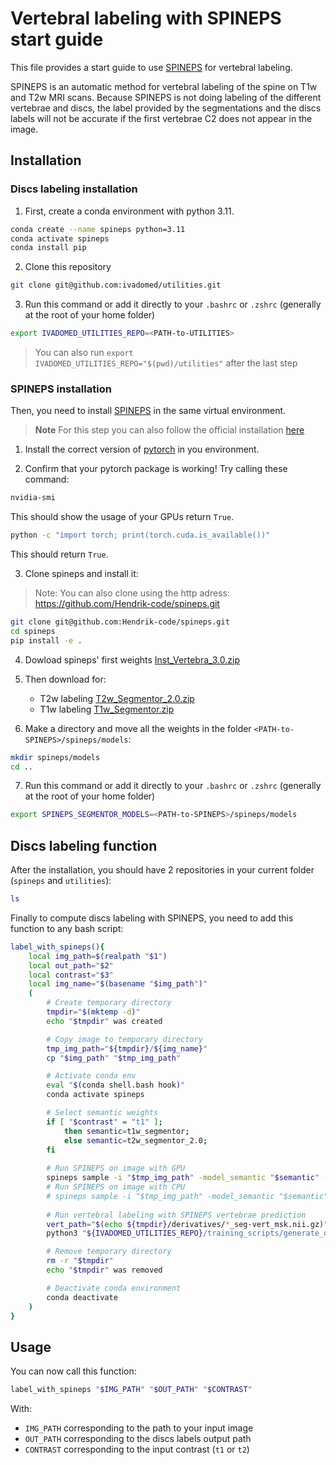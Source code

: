 # Vertebral labeling with SPINEPS start guide

This file provides a start guide to use [SPINEPS](https://github.com/Hendrik-code/spineps) for vertebral labeling. 

SPINEPS is an automatic method for vertebral labeling of the spine on T1w and T2w MRI scans. Because SPINEPS is not doing labeling of the different vertebrae and discs, the label provided by the segmentations and the discs labels will not be accurate if the first vertebrae C2 does not appear in the image.

## Installation

### Discs labeling installation

1. First, create a conda environment with python 3.11.

```bash
conda create --name spineps python=3.11
conda activate spineps
conda install pip
```

2. Clone this repository
```bash
git clone git@github.com:ivadomed/utilities.git
```

3. Run this command or add it directly to your `.bashrc` or `.zshrc` (generally at the root of your home folder)
```bash
export IVADOMED_UTILITIES_REPO=<PATH-to-UTILITIES>
```

> You can also run `export IVADOMED_UTILITIES_REPO="$(pwd)/utilities"` after the last step


### SPINEPS installation

Then, you need to install [SPINEPS](https://github.com/Hendrik-code/spineps) in the same virtual environment.

> **Note**
> For this step you can also follow the official installation [here](https://github.com/Hendrik-code/spineps#installation-ubuntu)

1. Install the correct version of [pytorch](https://pytorch.org/get-started/locally/) in you environment.

2. Confirm that your pytorch package is working! Try calling these command:
```bash
nvidia-smi 
```
This should show the usage of your GPUs return `True`.
```bash
python -c "import torch; print(torch.cuda.is_available())"
```
This should return `True`.

3. Clone spineps and install it:
> Note: You can also clone using the http adress: https://github.com/Hendrik-code/spineps.git
```bash
git clone git@github.com:Hendrik-code/spineps.git
cd spineps
pip install -e .
```

4. Dowload spineps' first weights [Inst_Vertebra_3.0.zip](https://syncandshare.lrz.de/dl/fi16bYYmqpwPQZRGd1M4G6/Inst_Vertebra_3.0.zip)

5. Then download for:
    - T2w labeling [T2w_Segmentor_2.0.zip](https://syncandshare.lrz.de/dl/fi16bYYmqpwPQZRGd1M4G6/T2w_Segmentor_2.0.zip)
    - T1w labeling [T1w_Segmentor.zip](https://syncandshare.lrz.de/dl/fi16bYYmqpwPQZRGd1M4G6/T1w_Segmentor.zip)

6. Make a directory and move all the weights in the folder `<PATH-to-SPINEPS>/spineps/models`:
```bash
mkdir spineps/models
cd ..
```

7. Run this command or add it directly to your `.bashrc` or `.zshrc` (generally at the root of your home folder)
```bash
export SPINEPS_SEGMENTOR_MODELS=<PATH-to-SPINEPS>/spineps/models
```

## Discs labeling function

After the installation, you should have 2 repositories in your current folder (`spineps` and `utilities`):
```bash
ls
```

Finally to compute discs labeling with SPINEPS, you need to add this function to any bash script:
```bash
label_with_spineps(){
    local img_path=$(realpath "$1")
    local out_path="$2"
    local contrast="$3"
    local img_name="$(basename "$img_path")"
    (
        # Create temporary directory
        tmpdir="$(mktemp -d)"
        echo "$tmpdir" was created

        # Copy image to temporary directory
        tmp_img_path="${tmpdir}/${img_name}"
        cp "$img_path" "$tmp_img_path"

        # Activate conda env
        eval "$(conda shell.bash hook)"
        conda activate spineps

        # Select semantic weights
        if [ "$contrast" = "t1" ];
            then semantic=t1w_segmentor;
            else semantic=t2w_segmentor_2.0;
        fi
        
        # Run SPINEPS on image with GPU
        spineps sample -i "$tmp_img_path" -model_semantic "$semantic" -model_instance inst_vertebra_3.0 -dn derivatives
        # Run SPINEPS on image with CPU
        # spineps sample -i "$tmp_img_path" -model_semantic "$semantic" -model_instance inst_vertebra_3.0 -dn derivatives -cpu
        
        # Run vertebral labeling with SPINEPS vertebrae prediction
        vert_path="$(echo ${tmpdir}/derivatives/*_seg-vert_msk.nii.gz)"
        python3 "${IVADOMED_UTILITIES_REPO}/training_scripts/generate_discs_labels_with_SPINEPS.py" --path-vert "$vert_path" --path-out "$out_path"

        # Remove temporary directory
        rm -r "$tmpdir"
        echo "$tmpdir" was removed

        # Deactivate conda environment
        conda deactivate
    )
}
```

## Usage

You can now call this function:
```bash
label_with_spineps "$IMG_PATH" "$OUT_PATH" "$CONTRAST"
```
With:
- `IMG_PATH` corresponding to the path to your input image
- `OUT_PATH` corresponding to the discs labels output path
- `CONTRAST` corresponding to the input contrast (`t1` or `t2`)



